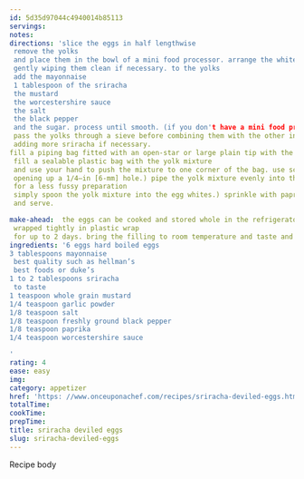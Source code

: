 ```yaml
---
id: 5d35d97044c4940014b85113
servings:
notes:
directions: 'slice the eggs in half lengthwise
 remove the yolks
 and place them in the bowl of a mini food processor. arrange the whites on a serving platter
 gently wiping them clean if necessary. to the yolks
 add the mayonnaise
 1 tablespoon of the sriracha
 the mustard
 the worcestershire sauce
 the salt
 the black pepper
 and the sugar. process until smooth. (if you don't have a mini food processor
 pass the yolks through a sieve before combining them with the other ingredients. this will make them easier to blend without getting lumps.) taste and adjust the seasoning
 adding more sriracha if necessary.
fill a piping bag fitted with an open-star or large plain tip with the yolk mixture. (alternatively
 fill a sealable plastic bag with the yolk mixture
 and use your hand to push the mixture to one corner of the bag. use scissors to snip off the tip of the corner
 opening up a 1/4–in [6-mm] hole.) pipe the yolk mixture evenly into the egg white halves. (or
 for a less fussy preparation
 simply spoon the yolk mixture into the egg whites.) sprinkle with paprika and chives
 and serve.

make-ahead:  the eggs can be cooked and stored whole in the refrigerator several days ahead of time. the empty egg halves and filling mixture can be refrigerated separately
 wrapped tightly in plastic wrap
 for up to 2 days. bring the filling to room temperature and taste and adjust seasoning if necessary before filling. the eggs should be filled as close to serving time as possible.'
ingredients: '6 eggs hard boiled eggs
3 tablespoons mayonnaise
 best quality such as hellman’s
 best foods or duke’s
1 to 2 tablespoons sriracha
 to taste
1 teaspoon whole grain mustard
1/4 teaspoon garlic powder
1/8 teaspoon salt
1/8 teaspoon freshly ground black pepper
1/8 teaspoon paprika
1/4 teaspoon worcestershire sauce

'
rating: 4
ease: easy
img:
category: appetizer
href: 'https: //www.onceuponachef.com/recipes/sriracha-deviled-eggs.html'
totalTime:
cookTime:
prepTime:
title: sriracha deviled eggs
slug: sriracha-deviled-eggs
---
```

Recipe body